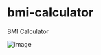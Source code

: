 # bmi-calculator
BMI Calculator


![image](https://user-images.githubusercontent.com/61316762/191570944-90300c92-6638-452b-ae40-dd38bd1f69f1.png)
